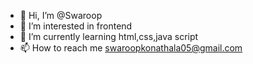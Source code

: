 - 👋 Hi, I’m @Swaroop
- 👀 I’m interested in frontend
- 🌱 I’m currently learning html,css,java script
- 📫 How to reach me swaroopkonathala05@gmail.com
  

<!---
Swaroopk30/Swaroopk30 is a ✨ special ✨ repository because its `README.md` (this file) appears on your GitHub profile.
You can click the Preview link to take a look at your changes.
--->
